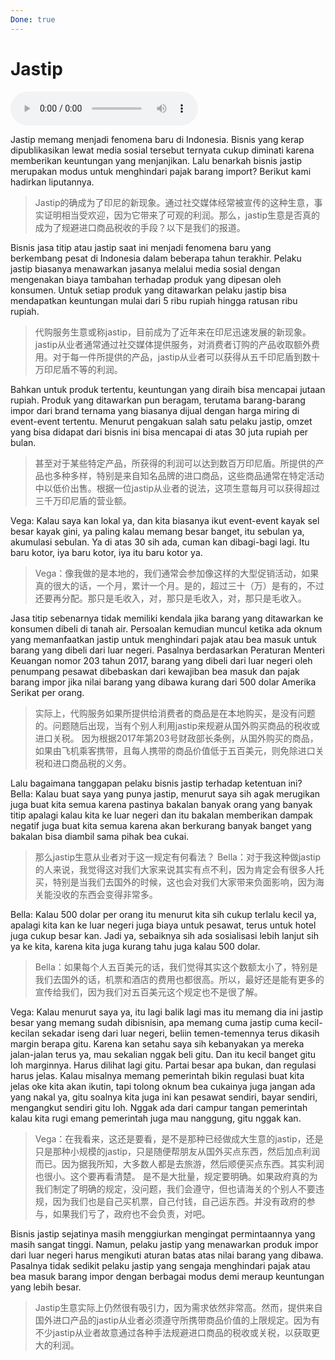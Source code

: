 ```yaml
---
Done: true
---
```


# Jastip

![U9T2 - Jastip](audio/U9T2%20-%20Jastip.m4a)

Jastip memang menjadi fenomena baru di Indonesia. Bisnis yang kerap dipublikasikan lewat media sosial tersebut ternyata cukup diminati karena memberikan keuntungan yang menjanjikan. Lalu benarkah bisnis jastip merupakan modus untuk menghindari pajak barang import? Berikut kami hadirkan liputannya.

> Jastip的确成为了印尼的新现象。通过社交媒体经常被宣传的这种生意，事实证明相当受欢迎，因为它带来了可观的利润。那么，jastip生意是否真的成为了规避进口商品税收的手段？以下是我们的报道。

Bisnis jasa titip atau jastip saat ini menjadi fenomena baru yang berkembang pesat di Indonesia dalam beberapa tahun terakhir. Pelaku jastip biasanya menawarkan jasanya melalui media sosial dengan mengenakan biaya tambahan terhadap produk yang dipesan oleh konsumen. Untuk setiap produk yang ditawarkan pelaku jastip bisa mendapatkan keuntungan mulai dari 5 ribu rupiah hingga ratusan ribu rupiah.

> 代购服务生意或称jastip，目前成为了近年来在印尼迅速发展的新现象。jastip从业者通常通过社交媒体提供服务，对消费者订购的产品收取额外费用。对于每一件所提供的产品，jastip从业者可以获得从五千印尼盾到数十万印尼盾不等的利润。

Bahkan untuk produk tertentu, keuntungan yang diraih bisa mencapai jutaan rupiah. Produk yang ditawarkan pun beragam, terutama barang-barang impor dari brand ternama yang biasanya dijual dengan harga miring di event-event tertentu. Menurut pengakuan salah satu pelaku jastip, omzet yang bisa didapat dari bisnis ini bisa mencapai di atas 30 juta rupiah per bulan.

> 甚至对于某些特定产品，所获得的利润可以达到数百万印尼盾。所提供的产品也多种多样，特别是来自知名品牌的进口商品，这些商品通常在特定活动中以低价出售。根据一位jastip从业者的说法，这项生意每月可以获得超过三千万印尼盾的营业额。

Vega: Kalau saya kan lokal ya, dan kita biasanya ikut event-event kayak sel besar kayak gini, ya paling kalau memang besar banget, itu sebulan ya, akumulasi sebulan. Ya di atas 30 sih ada, cuman kan dibagi-bagi lagi. Itu baru kotor, iya baru kotor, iya itu baru kotor ya.

> Vega：像我做的是本地的，我们通常会参加像这样的大型促销活动，如果真的很大的话，一个月，累计一个月。是的，超过三十（万）是有的，不过还要再分配。那只是毛收入，对，那只是毛收入，对，那只是毛收入。

Jasa titip sebenarnya tidak memiliki kendala jika barang yang ditawarkan ke konsumen dibeli di tanah air. Persoalan kemudian muncul ketika ada oknum yang memanfaatkan jastip untuk menghindari pajak atau bea masuk untuk barang yang dibeli dari luar negeri.
Pasalnya berdasarkan Peraturan Menteri Keuangan nomor 203 tahun 2017, barang yang dibeli dari luar negeri oleh penumpang pesawat dibebaskan dari kewajiban bea masuk dan pajak barang impor jika nilai barang yang dibawa kurang dari 500 dolar Amerika Serikat per orang.

> 实际上，代购服务如果所提供给消费者的商品是在本地购买，是没有问题的。问题随后出现，当有个别人利用jastip来规避从国外购买商品的税收或进口关税。
> 因为根据2017年第203号财政部长条例，从国外购买的商品，如果由飞机乘客携带，且每人携带的商品价值低于五百美元，则免除进口关税和进口商品税的义务。

Lalu bagaimana tanggapan pelaku bisnis jastip terhadap ketentuan ini?
Bella: Kalau buat saya yang punya jastip, menurut saya sih agak merugikan juga buat kita semua karena pastinya bakalan banyak orang yang banyak titip apalagi kalau kita ke luar negeri dan itu bakalan memberikan dampak negatif juga buat kita semua karena akan berkurang banyak banget yang bakalan bisa diambil sama pihak bea cukai.

> 那么jastip生意从业者对于这一规定有何看法？
> Bella：对于我这种做jastip的人来说，我觉得这对我们大家来说其实有点不利，因为肯定会有很多人托买，特别是当我们去国外的时候，这也会对我们大家带来负面影响，因为海关能没收的东西会变得非常多。

Bella: Kalau 500 dolar per orang itu menurut kita sih cukup terlalu kecil ya, apalagi kita kan ke luar negeri juga biaya untuk pesawat, terus untuk hotel juga cukup besar kan. Jadi ya, sebaiknya sih ada sosialisasi lebih lanjut sih ya ke kita, karena kita juga kurang tahu juga kalau 500 dolar.

> Bella：如果每个人五百美元的话，我们觉得其实这个数额太小了，特别是我们去国外的话，机票和酒店的费用也都很高。所以，最好还是能有更多的宣传给我们，因为我们对五百美元这个规定也不是很了解。

Vega: Kalau menurut saya ya, itu lagi balik lagi mas itu memang dia ini jastip besar yang memang sudah dibisnisin, apa memang cuma jastip cuma kecil-kecilan sekadar iseng dari luar negeri, beliin temen-temennya terus dikasih margin berapa gitu. Karena kan setahu saya sih kebanyakan ya mereka jalan-jalan terus ya, mau sekalian nggak beli gitu. Dan itu kecil banget gitu loh marginnya. Harus dilihat lagi gitu.
Partai besar apa bukan, dan regulasi harus jelas. Kalau misalnya memang pemerintah bikin regulasi buat kita jelas oke kita akan ikutin, tapi tolong oknum bea cukainya juga jangan ada yang nakal ya, gitu soalnya kita juga ini kan pesawat sendiri, bayar sendiri, mengangkut sendiri gitu loh. Nggak ada dari campur tangan pemerintah kalau kita rugi emang pemerintah juga mau nanggung, gitu nggak kan.

> Vega：在我看来，这还是要看，是不是那种已经做成大生意的jastip，还是只是那种小规模的jastip，只是随便帮朋友从国外买点东西，然后加点利润而已。因为据我所知，大多数人都是去旅游，然后顺便买点东西。其实利润也很小。这个要再看清楚。
> 是不是大批量，规定要明确。如果政府真的为我们制定了明确的规定，没问题，我们会遵守，但也请海关的个别人不要违规，因为我们也是自己买机票，自己付钱，自己运东西。并没有政府的参与，如果我们亏了，政府也不会负责，对吧。

Bisnis jastip sejatinya masih menggiurkan mengingat permintaannya yang masih sangat tinggi. Namun, pelaku jastip yang menawarkan produk impor dari luar negeri harus mengikuti aturan batas atas nilai barang yang dibawa. Pasalnya tidak sedikit pelaku jastip yang sengaja menghindari pajak atau bea masuk barang impor dengan berbagai modus demi meraup keuntungan yang lebih besar.

> Jastip生意实际上仍然很有吸引力，因为需求依然非常高。然而，提供来自国外进口产品的jastip从业者必须遵守所携带商品价值的上限规定。因为有不少jastip从业者故意通过各种手法规避进口商品的税收或关税，以获取更大的利润。
